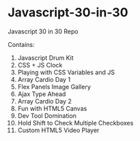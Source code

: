 # Javascript-30-in-30
Javascript 30 in 30 Repo

Contains:

1. Javascript Drum Kit
2. CSS + JS Clock
3. Playing with CSS Variables and JS
4. Array Cardio Day 1
5. Flex Panels Image Gallery
6. Ajax Type Ahead
7. Array Cardio Day 2
8. Fun with HTML5 Canvas
9. Dev Tool Domination
10. Hold Shift to Check Multiple Checkboxes
11. Custom HTML5 Video Player